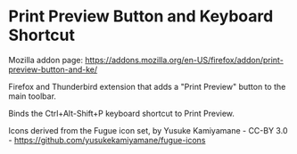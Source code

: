 Print Preview Button and Keyboard Shortcut
==========================================

Mozilla addon page: https://addons.mozilla.org/en-US/firefox/addon/print-preview-button-and-ke/

Firefox and Thunderbird extension that adds a "Print Preview" button to the main toolbar.

Binds the Ctrl+Alt-Shift+P keyboard shortcut to Print Preview.

Icons derived from the Fugue icon set, by Yusuke Kamiyamane - CC-BY 3.0 - https://github.com/yusukekamiyamane/fugue-icons


